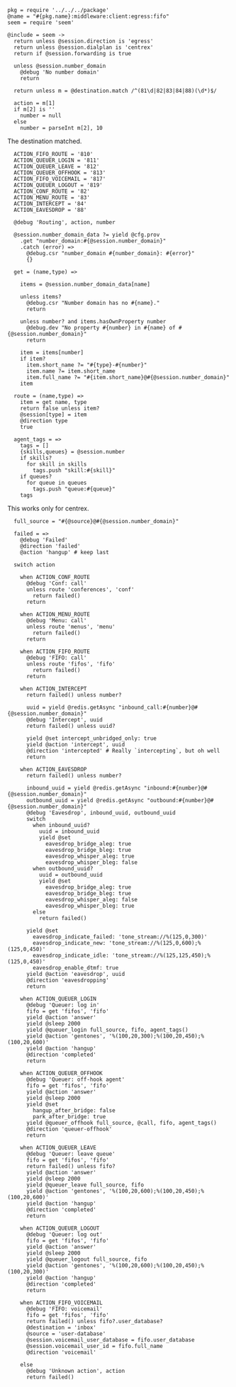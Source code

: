     pkg = require '../../../package'
    @name = "#{pkg.name}:middleware:client:egress:fifo"
    seem = require 'seem'

    @include = seem ->
      return unless @session.direction is 'egress'
      return unless @session.dialplan is 'centrex'
      return if @session.forwarding is true

      unless @session.number_domain
        @debug 'No number domain'
        return

      return unless m = @destination.match /^(81\d|82|83|84|88)(\d*)$/

      action = m[1]
      if m[2] is ''
        number = null
      else
        number = parseInt m[2], 10

The destination matched.

      ACTION_FIFO_ROUTE = '810'
      ACTION_QUEUER_LOGIN = '811'
      ACTION_QUEUER_LEAVE = '812'
      ACTION_QUEUER_OFFHOOK = '813'
      ACTION_FIFO_VOICEMAIL = '817'
      ACTION_QUEUER_LOGOUT = '819'
      ACTION_CONF_ROUTE = '82'
      ACTION_MENU_ROUTE = '83'
      ACTION_INTERCEPT = '84'
      ACTION_EAVESDROP = '88'

      @debug 'Routing', action, number

      @session.number_domain_data ?= yield @cfg.prov
        .get "number_domain:#{@session.number_domain}"
        .catch (error) =>
          @debug.csr "number_domain #{number_domain}: #{error}"
          {}

      get = (name,type) =>

        items = @session.number_domain_data[name]

        unless items?
          @debug.csr "Number domain has no #{name}."
          return

        unless number? and items.hasOwnProperty number
          @debug.dev "No property #{number} in #{name} of #{@session.number_domain}"
          return

        item = items[number]
        if item?
          item.short_name ?= "#{type}-#{number}"
          item.name ?= item.short_name
          item.full_name ?= "#{item.short_name}@#{@session.number_domain}"
        item

      route = (name,type) =>
        item = get name, type
        return false unless item?
        @session[type] = item
        @direction type
        true

      agent_tags = =>
        tags = []
        {skills,queues} = @session.number
        if skills?
          for skill in skills
            tags.push "skill:#{skill}"
        if queues?
          for queue in queues
            tags.push "queue:#{queue}"
        tags

This works only for centrex.

      full_source = "#{@source}@#{@session.number_domain}"

      failed = =>
        @debug 'Failed'
        @direction 'failed'
        @action 'hangup' # keep last

      switch action

        when ACTION_CONF_ROUTE
          @debug 'Conf: call'
          unless route 'conferences', 'conf'
            return failed()
          return

        when ACTION_MENU_ROUTE
          @debug 'Menu: call'
          unless route 'menus', 'menu'
            return failed()
          return

        when ACTION_FIFO_ROUTE
          @debug 'FIFO: call'
          unless route 'fifos', 'fifo'
            return failed()
          return

        when ACTION_INTERCEPT
          return failed() unless number?

          uuid = yield @redis.getAsync "inbound_call:#{number}@#{@session.number_domain}"
          @debug 'Intercept', uuid
          return failed() unless uuid?

          yield @set intercept_unbridged_only: true
          yield @action 'intercept', uuid
          @direction 'intercepted' # Really `intercepting`, but oh well
          return

        when ACTION_EAVESDROP
          return failed() unless number?

          inbound_uuid = yield @redis.getAsync "inbound:#{number}@#{@session.number_domain}"
          outbound_uuid = yield @redis.getAsync "outbound:#{number}@#{@session.number_domain}"
          @debug 'Eavesdrop', inbound_uuid, outbound_uuid
          switch
            when inbound_uuid?
              uuid = inbound_uuid
              yield @set
                eavesdrop_bridge_aleg: true
                eavesdrop_bridge_bleg: true
                eavesdrop_whisper_aleg: true
                eavesdrop_whisper_bleg: false
            when outbound_uuid?
              uuid = outbound_uuid
              yield @set
                eavesdrop_bridge_aleg: true
                eavesdrop_bridge_bleg: true
                eavesdrop_whisper_aleg: false
                eavesdrop_whisper_bleg: true
            else
              return failed()

          yield @set
            eavesdrop_indicate_failed: 'tone_stream://%(125,0,300)'
            eavesdrop_indicate_new: 'tone_stream://%(125,0,600);%(125,0,450)'
            eavesdrop_indicate_idle: 'tone_stream://%(125,125,450);%(125,0,450)'
            eavesdrop_enable_dtmf: true
          yield @action 'eavesdrop', uuid
          @direction 'eavesdropping'
          return

        when ACTION_QUEUER_LOGIN
          @debug 'Queuer: log in'
          fifo = get 'fifos', 'fifo'
          yield @action 'answer'
          yield @sleep 2000
          yield @queuer_login full_source, fifo, agent_tags()
          yield @action 'gentones', '%(100,20,300);%(100,20,450);%(100,20,600)'
          yield @action 'hangup'
          @direction 'completed'
          return

        when ACTION_QUEUER_OFFHOOK
          @debug 'Queuer: off-hook agent'
          fifo = get 'fifos', 'fifo'
          yield @action 'answer'
          yield @sleep 2000
          yield @set
            hangup_after_bridge: false
            park_after_bridge: true
          yield @queuer_offhook full_source, @call, fifo, agent_tags()
          @direction 'queuer-offhook'
          return

        when ACTION_QUEUER_LEAVE
          @debug 'Queuer: leave queue'
          fifo = get 'fifos', 'fifo'
          return failed() unless fifo?
          yield @action 'answer'
          yield @sleep 2000
          yield @queuer_leave full_source, fifo
          yield @action 'gentones', '%(100,20,600);%(100,20,450);%(100,20,600)'
          yield @action 'hangup'
          @direction 'completed'
          return

        when ACTION_QUEUER_LOGOUT
          @debug 'Queuer: log out'
          fifo = get 'fifos', 'fifo'
          yield @action 'answer'
          yield @sleep 2000
          yield @queuer_logout full_source, fifo
          yield @action 'gentones', '%(100,20,600);%(100,20,450);%(100,20,300)'
          yield @action 'hangup'
          @direction 'completed'
          return

        when ACTION_FIFO_VOICEMAIL
          @debug 'FIFO: voicemail'
          fifo = get 'fifos', 'fifo'
          return failed() unless fifo?.user_database?
          @destination = 'inbox'
          @source = 'user-database'
          @session.voicemail_user_database = fifo.user_database
          @session.voicemail_user_id = fifo.full_name
          @direction 'voicemail'

        else
          @debug 'Unknown action', action
          return failed()
